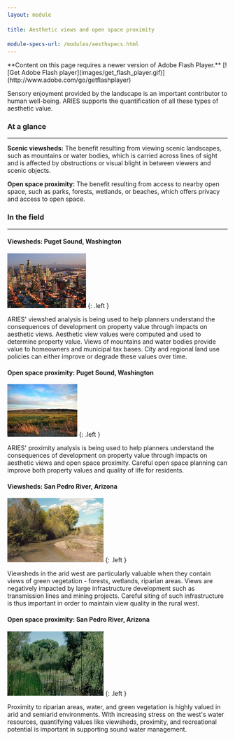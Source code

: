 ```yaml
---
layout: module

title: Aesthetic views and open space proximity

module-specs-url: /modules/aesthspecs.html
---
```

<div id="module-intro" markdown="1">

<object type="application/x-shockwave-flash" data="/flash/aesthetics.swf" markdown="1">
  <param name="quality" value="high" />
  <param name="wmode" value="opaque" />
  <param name="swfversion" value="6.0.65.0" />
  <param name="expressinstall" value="/flash/expressInstall.swf" />
  <param name="LOOP" value="false" />
**Content on this page requires a newer version of Adobe Flash Player.**
[![Get Adobe Flash player](images/get_flash_player.gif)](http://www.adobe.com/go/getflashplayer)
</object>

Sensory enjoyment provided by the landscape is an important contributor 
to human well-being. ARIES supports the quantification of all these types 
of aesthetic value.

</div>

<div id="module-at-a-glance" markdown="1">

### At a glance
----------------

**Scenic viewsheds:** The benefit resulting from viewing scenic
landscapes, such as mountains or water bodies, which is carried across
lines of sight and is affected by obstructions or visual blight in
between viewers and scenic objects.

**Open space proximity:** The benefit resulting from access to nearby
open space, such as parks, forests, wetlands, or beaches, which offers
privacy and access to open space.

</div>

<div id="module-in-the-field" markdown="1">

### In the field
-----------------

#### Viewsheds: Puget Sound, Washington

![](/images/seattle.jpg)
{: .left }

ARIES' viewshed analysis is being used to help planners understand the
consequences of development on property value through impacts on
aesthetic views. Aesthetic view values were computed and used to
determine property value. Views of mountains and water bodies provide
value to homeowners and municipal tax bases. City and regional land
use policies can either improve or degrade these values over time.

#### Open space proximity: Puget Sound, Washington

![](/images/EastWA.jpg)
{: .left }

ARIES' proximity analysis is being used to help planners understand
the consequences of development on property value through impacts on
aesthetic views and open space proximity.  Careful open space planning
can improve both property values and quality of life for residents.

#### Viewsheds: San Pedro River, Arizona

![](/images/san_pedrokb2.JPG)
{: .left }

Viewsheds in the arid west are particularly valuable when they contain
views of green vegetation - forests, wetlands, riparian areas.  Views
are negatively impacted by large infrastructure development such as
transmission lines and mining projects.  Careful siting of such
infrastructure is thus important in order to maintain view quality in
the rural west.

#### Open space proximity: San Pedro River, Arizona

![](/images/san_pedrokb1.jpg)
{: .left }

Proximity to riparian areas, water, and green vegetation is highly
valued in arid and semiarid environments.  With increasing stress on
the west's water resources, quantifying values like viewsheds,
proximity, and recreational potential is important in supporting sound
water management.

</div>
